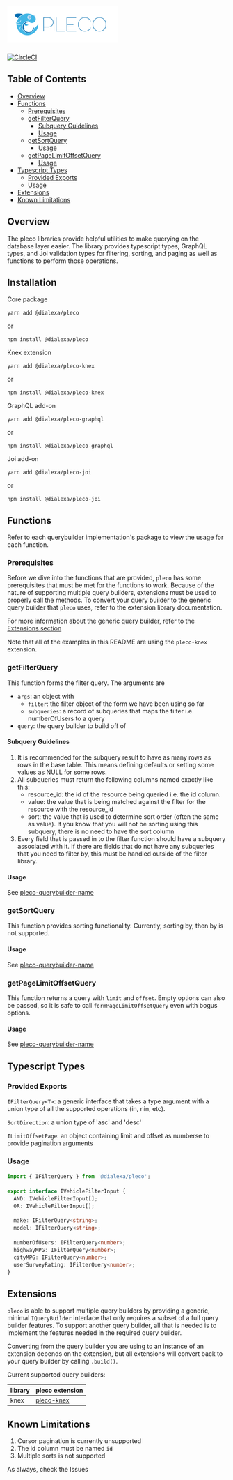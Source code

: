 # ![Pleco logo](/assets/logo.svg)

[![CircleCI](https://circleci.com/gh/dialexa/pleco/tree/master.svg?style=svg&circle-token=94bf2e6d0f46c7e3f4937d8d1acb59fb02b94d0c)](https://circleci.com/gh/dialexa/pleco/tree/master)

## Table of Contents
- [Overview](#overview)
- [Functions](#functions)
  * [Prerequisites](#prerequisites)
  * [getFilterQuery](#getfilterquery)
    + [Subquery Guidelines](#subquery-guidelines)
    + [Usage](#usage)
  * [getSortQuery](#getsortquery)
    + [Usage](#usage-1)
  * [getPageLimitOffsetQuery](#getpagelimitoffsetquery)
    + [Usage](#usage-2)
- [Typescript Types](#typescript-types)
  * [Provided Exports](#provided-exports)
  * [Usage](#usage-3)
- [Extensions](#extensions)
- [Known Limitations](#known-limitations)

## Overview
The pleco libraries provide helpful utilities to make querying on the database layer easier. The library provides
typescript types, GraphQL types, and Joi validation types for filtering, sorting, and paging as well as functions to
perform those operations.

## Installation
Core package
```
yarn add @dialexa/pleco
```
or
```
npm install @dialexa/pleco
```

Knex extension
```
yarn add @dialexa/pleco-knex
```
or
```
npm install @dialexa/pleco-knex
```

GraphQL add-on
```
yarn add @dialexa/pleco-graphql
```
or
```
npm install @dialexa/pleco-graphql
```

Joi add-on
```
yarn add @dialexa/pleco-joi
```
or
```
npm install @dialexa/pleco-joi
```

## Functions
Refer to each querybuilder implementation's package to view the usage for each function.

### Prerequisites
Before we dive into the functions that are provided, `pleco` has some prerequisites
that must be met for the functions to work. Because of the nature of supporting multiple query builders,
extensions must be used to properly call the methods. To convert your query builder to the generic
query builder that `pleco` uses, refer to the extension library documentation.

For more information about the generic query builder, refer to the [Extensions section](#extensions)

Note that all of the examples in this README are using the `pleco-knex` extension.

### getFilterQuery
This function forms the filter query. The arguments are
- `args`: an object with
  - `filter`: the filter object of the form we have been using so far
  - `subqueries`: a record of subqueries that maps the filter i.e. numberOfUsers to a query
- `query`: the query builder to build off of

#### Subquery Guidelines
1. It is recommended for the subquery result to have as many rows as rows in the base table.
   This means defining defaults or setting some values as NULL for some rows.
2. All subqueries must return the following columns named exactly like this:
     - resource_id: the id of the resource being queried i.e. the id column.
     - value: the value that is being matched against the filter for the resource with the resource_id
     - sort: the value that is used to determine sort order (often the same as value). If you know that
             you will not be sorting using this subquery, there is no need to have the sort column
3. Every field that is passed in to the filter function should have a subquery associated with it. If there
   are fields that do not have any subqueries that you need to filter by, this must be handled outside of
   the filter library.

#### Usage
See [pleco-querybuilder-name](#extensions)

### getSortQuery
This function provides sorting functionality. Currently, sorting by, then by is not supported.

#### Usage
See [pleco-querybuilder-name](#extensions)

### getPageLimitOffsetQuery
This function returns a query with `limit` and `offset`. Empty options can
also be passed, so it is safe to call `formPageLimitOffsetQuery` even
with bogus options.

#### Usage
See [pleco-querybuilder-name](#extensions)

## Typescript Types

### Provided Exports
`IFilterQuery<T>`: a generic interface that takes a type argument with a union type of all the supported operations (in, nin, etc).

`SortDirection`: a union type of 'asc' and 'desc'

`ILimitOffsetPage`: an object containing limit and offset as numberse to provide pagination arguments

### Usage
```ts
import { IFilterQuery } from '@dialexa/pleco';

export interface IVehicleFilterInput {
  AND: IVehicleFilterInput[];
  OR: IVehicleFilterInput[];

  make: IFilterQuery<string>;
  model: IFilterQuery<string>;

  numberOfUsers: IFilterQuery<number>;
  highwayMPG: IFilterQuery<number>;
  cityMPG: IFilterQuery<number>;
  userSurveyRating: IFilterQuery<number>;
}
```

## Extensions
`pleco` is able to support multiple query builders by providing a generic, minimal `IQueryBuilder`
interface that only requires a subset of a full query builder features. To support another query builder,
all that is needed is to implement the features needed in the required query builder.

Converting from the query builder you are using to an instance of an extension depends on the extension,
but all extensions will convert back to your query builder by calling `.build()`.

Current supported query builders:

| library | pleco extension |
|---------|-----------------------------|
| knex    | [pleco-knex](https://github.com/dialexa/pleco/tree/master/packages/pleco-knex) |

## Known Limitations
1. Cursor pagination is currently unsupported
2. The id column must be named `id`
3. Multiple sorts is not supported

As always, check the Issues
